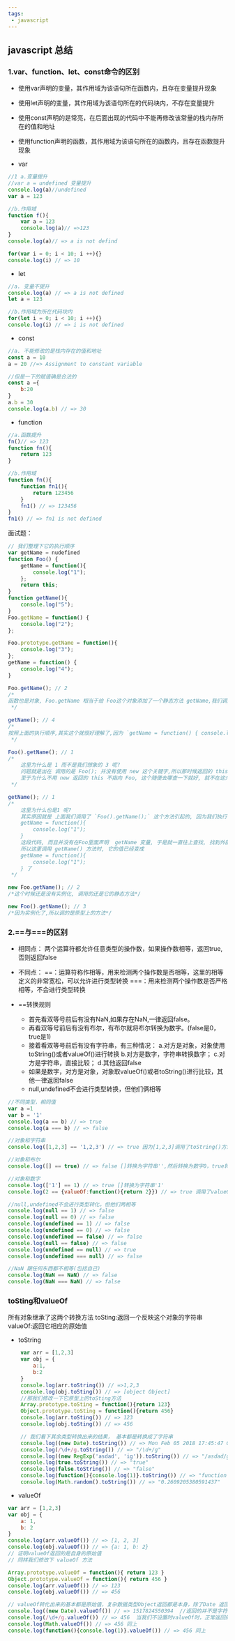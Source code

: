 ```yaml
---
tags:
 - javascript
---
```

## javascript 总结
### 1.var、function、let、const命令的区别
- 使用var声明的变量，其作用域为该语句所在函数内，且存在变量提升现象
- 使用let声明的变量，其作用域为该语句所在的代码块内，不存在变量提升
- 使用const声明的是常亮，在后面出现的代码中不能再修改该常量的栈内存所在的值和地址
- 使用function声明的函数，其作用域为该语句所在的函数内，且存在函数提升现象

- var

``` javascript
//1 a.变量提升
//var a = undefined 变量提升
console.log(a)//undefined
var a = 123

//b.作用域
function f(){
    var a = 123
    console.log(a)// =>123
}
console.log(a)// => a is not defind

for(var i = 0; i < 10; i ++){}
console.log(i) // => 10
```
- let

``` javascript
//a. 变量不提升
console.log(a) // => a is not defined
let a = 123

//b.作用域为所在代码块内
for(let i = 0; i < 10; i ++){}
console.log(i) // => i is not defined
```
- const

```javascript
//a. 不能修改的是栈内存在的值和地址
const a = 10
a = 20 //=> Assignment to constant variable

//但是一下的赋值确是合法的
const a ={
    b:20
}
a.b = 30
console.log(a.b) // => 30
```
- function

```javascript
//a.函数提升
fn()// => 123
function fn(){
    return 123
}

//b.作用域
function fn(){
    function fn1(){
        return 123456
    }
    fn1() // => 123456
}
fn1() // => fn1 is not defined
```
面试题：
```javascript
// 我们整理下它的执行顺序
var getName = nudefined
function Foo() {
    getName = function(){
        console.log("1");
    };
    return this;
}
function getName(){
    console.log("5");
}
Foo.getName = function() {
    console.log("2");
};

Foo.prototype.getName = function(){
    console.log("3");
};
getName = function() {
    console.log("4");
}

Foo.getName(); // 2 
/*
函数也是对象, Foo.getName 相当于给 Foo这个对象添加了一个静态方法 getName,我们调用的其实是这个静态方法,并不是调用的我们实例化的 getName
 */

getName(); // 4  
/*
按照上面的执行顺序,其实这个就很好理解了,因为 `getName = function() { console.log("4"); }` 是最后一个赋值, 执行的应该是这个函数
 */

Foo().getName(); // 1  
/*
    这里为什么是 1 而不是我们想象的 3 呢?
    问题就是出在 调用的是 Foo(); 并没有使用 new 这个关键字,所以那时候返回的 this 指向的并不是 Foo, 而是 window;
    至于为什么不用 new 返回的 this 不指向 Foo, 这个随便去哪查一下就好, 就不在这介绍了
 */

getName(); // 1
/*
    这里为什么也是1 呢?  
    其实原因就是 上面我们调用了 `Foo().getName();` 这个方法引起的, 因为我们执行了 Foo 函数, 触发了
    getName = function(){
        console.log("1");
    }
    这段代码, 而且并没有在Foo里面声明  getName 变量, 于是就一直往上查找, 找到外部的 getName 变量 并赋值给它.
    所以这里调用 getName() 方法时, 它的值已经变成
    getName = function(){
        console.log("1");
    } 了
 */

new Foo.getName(); // 2
/*这个时候还是没有实例化, 调用的还是它的静态方法*/

new Foo().getName(); // 3
/*因为实例化了,所以调的是原型上的方法*/
```

### 2.==与===的区别
- 相同点：
 两个运算符都允许任意类型的操作数，如果操作数相等，返回true,否则返回false

- 不同点：
==：运算符称作相等，用来检测两个操作数是否相等，这里的相等定义的非常宽松，可以允许进行类型转换
===：用来检测两个操作数是否严格相等，不会进行类型转换

- ==转换规则
    - 首先看双等号前后有没有NaN,如果存在NaN,一律返回false。
    - 再看双等号前后有没有布尔，有布尔就将布尔转换为数字。(false是0，true是1)
    - 接着看双等号前后有没有字符串，有三种情况：
        a.对方是对象，对象使用toString()或者valueOf()进行转换
        b.对方是数字，字符串转换数字；
        c.对方是字符串，直接比较；
        d.其他返回false
    - 如果是数字，对方是对象，对象取valueOf()或者toString()进行比较，其他一律返回false
    - null,undefined不会进行类型转换，但他们俩相等

```javascript
//不同类型，相同值
var a =1
var b = '1'
console.log(a == b) // => true
console.log(a === b) // => false

//对象和字符串
console.log([1,2,3] == '1,2,3') // => true 因为[1,2,3]调用了toString()方法进行了转换

//对象和布尔
console.log([] == true) // => false []转换为字符串'',然后转换为数字0，true转换为1

//对象和数字
console.log(['1'] == 1) // => true []转换为字符串'1'
console.log(2 == {valueOf:function(){return 2}}) // => true 调用了valueOf()方法进行转换

//null,undefined不会进行类型转化，但他们两相等
console.log(null == 1) // => false
console.log(null == 0) // => false
console.log(undefined == 1) // => false
console.log(undefined == 0) // => false
console.log(undefined == false) // => false
console.log(null == false) // => false
console.log(undefined == null) // => true
console.log(undefined === null) // => false

//NaN 跟任何东西都不相等(包括自己)
console.log(NaN == NaN) // => false
console.log(NaN === NaN) // => false
```

### toSting和valueOf
所有对象继承了这两个转换方法
toSting:返回一个反映这个对象的字符串
valueOf:返回它相应的原始值

- toString
```javascript
    var arr = [1,2,3]
    var obj = {
        a:1,
        b:2
    }
    console.log(arr.toString()) // =>1,2,3
    console.log(obj.toSting()) // => [object Object]
    //那我们修改一下它原型上的toSting方法
    Array.prototype.toSting = function(){return 123}
    Object.prototype.toSting = function(){return 456}
    console.log(arr.toSting()) // => 123
    console.log(obj.toSting()) // => 456

    // 我们看下其余类型转换出来的结果， 基本都是转换成了字符串
    console.log((new Date).toString()) // => Mon Feb 05 2018 17:45:47 GMT+0800 (中国标准时间)
    console.log(/\d+/g.toString()) // => "/\d+/g"
    console.log((new RegExp('asdad', 'ig')).toString()) // => "/asdad/gi"
    console.log(true.toString()) // => "true"
    console.log(false.toString()) // => "false"
    console.log(function(){console.log(1)}.toString()) // => "function (){console.log(1)}"
    console.log(Math.random().toString()) // => "0.2609205380591437"
```

- valueOf
```javascript
var arr = [1,2,3]
var obj = {
    a: 1,
    b: 2
}
console.log(arr.valueOf()) // => [1, 2, 3]
console.log(obj.valueOf()) // => {a: 1, b: 2}
// 证明valueOf返回的是自身的原始值
// 同样我们修改下 valueOf 方法

Array.prototype.valueOf = function(){ return 123 }
Object.prototype.valueOf = function(){ return 456 }
console.log(arr.valueOf()) // => 123
console.log(obj.valueOf()) // => 456

// valueOf转化出来的基本都是原始值，复杂数据类型Object返回都是本身，除了Date 返回的是时间戳
console.log((new Date).valueOf()) // => 1517824550394  //返回的并不是字符串的世界时间了，而是时间戳
console.log(/\d+/g.valueOf()) // => 456  当我们不设置时valueOf时，正常返回的正则表式本身：/\d+/g，只是我们设置了 Object.prototype.valueOf 所以返回的时：456
console.log(Math.valueOf()) // => 456 同上
console.log(function(){console.log(1)}.valueOf()) // => 456 同上
```
